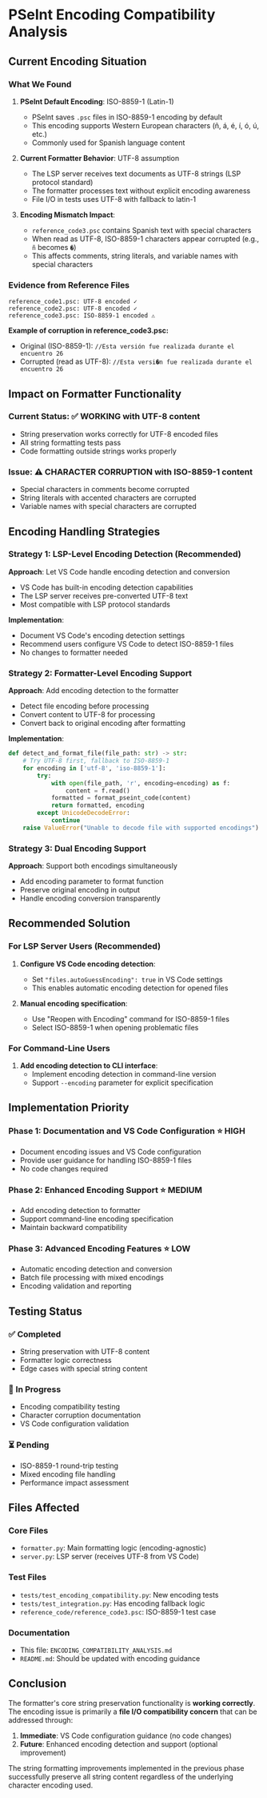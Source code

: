 # PSeInt Encoding Compatibility Analysis

## Current Encoding Situation

### What We Found

1. **PSeInt Default Encoding**: ISO-8859-1 (Latin-1)
   - PSeInt saves `.psc` files in ISO-8859-1 encoding by default
   - This encoding supports Western European characters (ñ, á, é, í, ó, ú, etc.)
   - Commonly used for Spanish language content

2. **Current Formatter Behavior**: UTF-8 assumption
   - The LSP server receives text documents as UTF-8 strings (LSP protocol standard)
   - The formatter processes text without explicit encoding awareness
   - File I/O in tests uses UTF-8 with fallback to latin-1

3. **Encoding Mismatch Impact**:
   - `reference_code3.psc` contains Spanish text with special characters
   - When read as UTF-8, ISO-8859-1 characters appear corrupted (e.g., `ñ` becomes `�`)
   - This affects comments, string literals, and variable names with special characters

### Evidence from Reference Files

```text
reference_code1.psc: UTF-8 encoded ✓
reference_code2.psc: UTF-8 encoded ✓  
reference_code3.psc: ISO-8859-1 encoded ⚠️
```

**Example of corruption in reference_code3.psc:**

- Original (ISO-8859-1): `//Esta versión fue realizada durante el encuentro 26`
- Corrupted (read as UTF-8): `//Esta versi�n fue realizada durante el encuentro 26`

## Impact on Formatter Functionality

### Current Status: ✅ WORKING with UTF-8 content

- String preservation works correctly for UTF-8 encoded files
- All string formatting tests pass
- Code formatting outside strings works properly

### Issue: ⚠️ CHARACTER CORRUPTION with ISO-8859-1 content

- Special characters in comments become corrupted
- String literals with accented characters are corrupted
- Variable names with special characters are corrupted

## Encoding Handling Strategies

### Strategy 1: LSP-Level Encoding Detection (Recommended)

**Approach**: Let VS Code handle encoding detection and conversion

- VS Code has built-in encoding detection capabilities
- The LSP server receives pre-converted UTF-8 text
- Most compatible with LSP protocol standards

**Implementation**:

- Document VS Code's encoding detection settings
- Recommend users configure VS Code to detect ISO-8859-1 files
- No changes to formatter needed

### Strategy 2: Formatter-Level Encoding Support

**Approach**: Add encoding detection to the formatter

- Detect file encoding before processing
- Convert content to UTF-8 for processing
- Convert back to original encoding after formatting

**Implementation**:

```python
def detect_and_format_file(file_path: str) -> str:
    # Try UTF-8 first, fallback to ISO-8859-1
    for encoding in ['utf-8', 'iso-8859-1']:
        try:
            with open(file_path, 'r', encoding=encoding) as f:
                content = f.read()
            formatted = format_pseint_code(content)
            return formatted, encoding
        except UnicodeDecodeError:
            continue
    raise ValueError("Unable to decode file with supported encodings")
```

### Strategy 3: Dual Encoding Support

**Approach**: Support both encodings simultaneously

- Add encoding parameter to format function
- Preserve original encoding in output
- Handle encoding conversion transparently

## Recommended Solution

### For LSP Server Users (Recommended)

1. **Configure VS Code encoding detection**:
   - Set `"files.autoGuessEncoding": true` in VS Code settings
   - This enables automatic encoding detection for opened files

2. **Manual encoding specification**:
   - Use "Reopen with Encoding" command for ISO-8859-1 files
   - Select ISO-8859-1 when opening problematic files

### For Command-Line Users

1. **Add encoding detection to CLI interface**:
   - Implement encoding detection in command-line version
   - Support `--encoding` parameter for explicit specification

## Implementation Priority

### Phase 1: Documentation and VS Code Configuration ⭐ HIGH

- Document encoding issues and VS Code configuration
- Provide user guidance for handling ISO-8859-1 files
- No code changes required

### Phase 2: Enhanced Encoding Support ⭐ MEDIUM  

- Add encoding detection to formatter
- Support command-line encoding specification
- Maintain backward compatibility

### Phase 3: Advanced Encoding Features ⭐ LOW

- Automatic encoding detection and conversion
- Batch file processing with mixed encodings
- Encoding validation and reporting

## Testing Status

### ✅ Completed

- String preservation with UTF-8 content
- Formatter logic correctness
- Edge cases with special string content

### 🔄 In Progress  

- Encoding compatibility testing
- Character corruption documentation
- VS Code configuration validation

### ⏳ Pending

- ISO-8859-1 round-trip testing
- Mixed encoding file handling
- Performance impact assessment

## Files Affected

### Core Files

- `formatter.py`: Main formatting logic (encoding-agnostic)
- `server.py`: LSP server (receives UTF-8 from VS Code)

### Test Files  

- `tests/test_encoding_compatibility.py`: New encoding tests
- `tests/test_integration.py`: Has encoding fallback logic
- `reference_code/reference_code3.psc`: ISO-8859-1 test case

### Documentation

- This file: `ENCODING_COMPATIBILITY_ANALYSIS.md`
- `README.md`: Should be updated with encoding guidance

## Conclusion

The formatter's core string preservation functionality is **working correctly**. The encoding issue is primarily a **file I/O compatibility concern** that can be addressed through:

1. **Immediate**: VS Code configuration guidance (no code changes)
2. **Future**: Enhanced encoding detection and support (optional improvement)

The string formatting improvements implemented in the previous phase successfully preserve all string content regardless of the underlying character encoding used.
